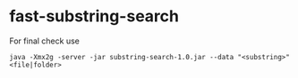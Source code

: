 # fast-substring-search

For final check use
```shell script
java -Xmx2g -server -jar substring-search-1.0.jar --data "<substring>" <file|folder>
```